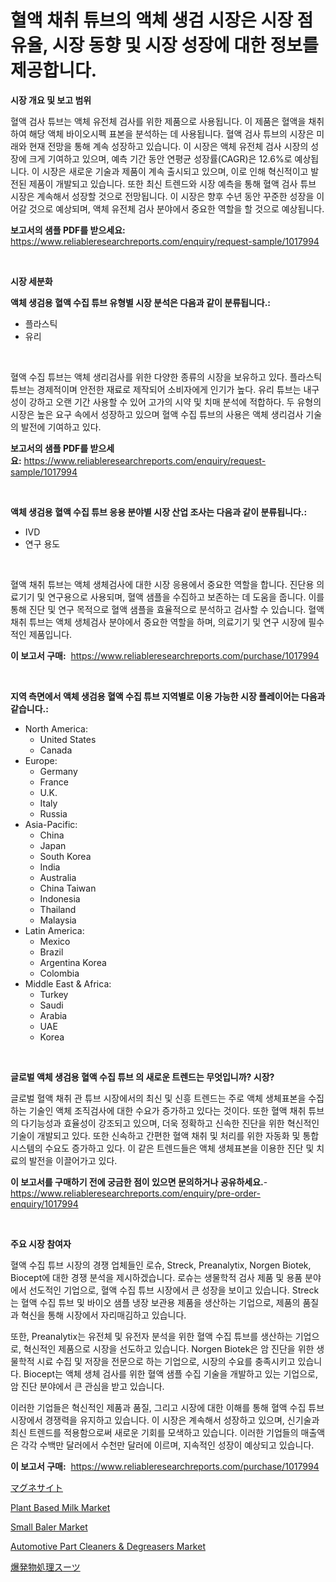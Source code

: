 <p><h1>혈액 채취 튜브의 액체 생검 시장은 시장 점유율, 시장 동향 및 시장 성장에 대한 정보를 제공합니다.</h1></p><p><strong>시장 개요 및 보고 범위</strong></p>
<p><p>혈액 검사 튜브는 액체 유전체 검사를 위한 제품으로 사용됩니다. 이 제품은 혈액을 채취하여 해당 액체 바이오시펙 표본을 분석하는 데 사용됩니다. 혈액 검사 튜브의 시장은 미래와 현재 전망을 통해 계속 성장하고 있습니다. 이 시장은 액체 유전체 검사 시장의 성장에 크게 기여하고 있으며, 예측 기간 동안 연평균 성장률(CAGR)은 12.6%로 예상됩니다. 이 시장은 새로운 기술과 제품이 계속 출시되고 있으며, 이로 인해 혁신적이고 발전된 제품이 개발되고 있습니다. 또한 최신 트렌드와 시장 예측을 통해 혈액 검사 튜브 시장은 계속해서 성장할 것으로 전망됩니다. 이 시장은 향후 수년 동안 꾸준한 성장을 이어갈 것으로 예상되며, 액체 유전체 검사 분야에서 중요한 역할을 할 것으로 예상됩니다.</p></p>
<p><strong>보고서의 샘플 PDF를 받으세요:</strong> <a href="https://www.reliableresearchreports.com/enquiry/request-sample/1017994">https://www.reliableresearchreports.com/enquiry/request-sample/1017994</a></p>
<p>&nbsp;</p>
<p><strong>시장 세분화</strong></p>
<p><strong>액체 생검용 혈액 수집 튜브 유형별 시장 분석은 다음과 같이 분류됩니다.:</strong></p>
<p><ul><li>플라스틱</li><li>유리</li></ul></p>
<p>&nbsp;</p>
<p><p>혈액 수집 튜브는 액체 생리검사를 위한 다양한 종류의 시장을 보유하고 있다. 플라스틱 튜브는 경제적이며 안전한 재료로 제작되어 소비자에게 인기가 높다. 유리 튜브는 내구성이 강하고 오랜 기간 사용할 수 있어 고가의 시약 및 치매 분석에 적합하다. 두 유형의 시장은 높은 요구 속에서 성장하고 있으며 혈액 수집 튜브의 사용은 액체 생리검사 기술의 발전에 기여하고 있다.</p></p>
<p><strong>보고서의 샘플 PDF를 받으세요:</strong>&nbsp;<a href="https://www.reliableresearchreports.com/enquiry/request-sample/1017994">https://www.reliableresearchreports.com/enquiry/request-sample/1017994</a></p>
<p>&nbsp;</p>
<p><strong> 액체 생검용 혈액 수집 튜브 응용 분야별 시장 산업 조사는 다음과 같이 분류됩니다.:</strong></p>
<p><ul><li>IVD</li><li>연구 용도</li></ul></p>
<p>&nbsp;</p>
<p><p>혈액 채취 튜브는 액체 생체검사에 대한 시장 응용에서 중요한 역할을 합니다. 진단용 의료기기 및 연구용으로 사용되며, 혈액 샘플을 수집하고 보존하는 데 도움을 줍니다. 이를 통해 진단 및 연구 목적으로 혈액 샘플을 효율적으로 분석하고 검사할 수 있습니다. 혈액 채취 튜브는 액체 생체검사 분야에서 중요한 역할을 하며, 의료기기 및 연구 시장에 필수적인 제품입니다.</p></p>
<p><strong>이 보고서 구매:</strong>&nbsp; <a href="https://www.reliableresearchreports.com/purchase/1017994">https://www.reliableresearchreports.com/purchase/1017994</a></p>
<p>&nbsp;</p>
<p><strong>지역 측면에서 액체 생검용 혈액 수집 튜브 지역별로 이용 가능한 시장 플레이어는 다음과 같습니다.:</strong></p>
<p><ul>
    <li>
        North America:
        <ul>
            <li>United States</li>
            <li>Canada</li>
        </ul>
    </li>
    <li>
        Europe:
        <ul>
            <li>Germany</li>
            <li>France</li>
            <li>U.K.</li>
            <li>Italy</li>
            <li>Russia</li>
        </ul>
    </li>
    <li>
        Asia-Pacific:
        <ul>
            <li>China</li>
            <li>Japan</li>
            <li>South Korea</li>
            <li>India</li>
            <li>Australia</li>
            <li>China Taiwan</li>
            <li>Indonesia</li>
            <li>Thailand</li>
            <li>Malaysia</li>
        </ul>
    </li>
    <li>
        Latin America:
        <ul>
            <li>Mexico</li>
            <li>Brazil</li>
            <li>Argentina Korea</li>
            <li>Colombia</li>
        </ul>
    </li>
    <li>
        Middle East & Africa:
        <ul>
            <li>Turkey</li>
            <li>Saudi</li>
            <li>Arabia</li>
            <li>UAE</li>
            <li>Korea</li>
        </ul>
    </li>
    </ul></p>
<p>&nbsp;</p>
<p><strong>글로벌 액체 생검용 혈액 수집 튜브 의 새로운 트렌드는 무엇입니까? 시장?</strong></p>
<p><p>글로벌 혈액 채취 관 튜브 시장에서의 최신 및 신흥 트렌드는 주로 액체 생체표본을 수집하는 기술인 액체 조직검사에 대한 수요가 증가하고 있다는 것이다. 또한 혈액 채취 튜브의 다기능성과 효율성이 강조되고 있으며, 더욱 정확하고 신속한 진단을 위한 혁신적인 기술이 개발되고 있다. 또한 신속하고 간편한 혈액 채취 및 처리를 위한 자동화 및 통합 시스템의 수요도 증가하고 있다. 이 같은 트렌드들은 액체 생체표본을 이용한 진단 및 치료의 발전을 이끌어가고 있다.</p></p>
<p><strong>이 보고서를 구매하기 전에 궁금한 점이 있으면 문의하거나 공유하세요.</strong>- <a href="https://www.reliableresearchreports.com/enquiry/pre-order-enquiry/1017994">https://www.reliableresearchreports.com/enquiry/pre-order-enquiry/1017994</a></p>
<p>&nbsp;</p>
<p><strong>주요 시장 참여자</strong></p>
<p><p>혈액 수집 튜브 시장의 경쟁 업체들인 로슈, Streck, Preanalytix, Norgen Biotek, Biocept에 대한 경쟁 분석을 제시하겠습니다. 로슈는 생물학적 검사 제품 및 용품 분야에서 선도적인 기업으로, 혈액 수집 튜브 시장에서 큰 성장을 보이고 있습니다. Streck는 혈액 수집 튜브 및 바이오 샘플 냉장 보관용 제품을 생산하는 기업으로, 제품의 품질과 혁신을 통해 시장에서 자리매김하고 있습니다.</p><p>또한, Preanalytix는 유전체 및 유전자 분석을 위한 혈액 수집 튜브를 생산하는 기업으로, 혁신적인 제품으로 시장을 선도하고 있습니다. Norgen Biotek은 암 진단을 위한 생물학적 시료 수집 및 저장을 전문으로 하는 기업으로, 시장의 수요를 충족시키고 있습니다. Biocept는 액체 생체 검사를 위한 혈액 샘플 수집 기술을 개발하고 있는 기업으로, 암 진단 분야에서 큰 관심을 받고 있습니다.</p><p>이러한 기업들은 혁신적인 제품과 품질, 그리고 시장에 대한 이해를 통해 혈액 수집 튜브 시장에서 경쟁력을 유지하고 있습니다. 이 시장은 계속해서 성장하고 있으며, 신기술과 최신 트렌드를 적용함으로써 새로운 기회를 모색하고 있습니다. 이러한 기업들의 매출액은 각각 수백만 달러에서 수천만 달러에 이르며, 지속적인 성장이 예상되고 있습니다.</p></p>
<p><strong>이 보고서 구매:</strong>&nbsp;&nbsp;<a href="https://www.reliableresearchreports.com/purchase/1017994">https://www.reliableresearchreports.com/purchase/1017994</a></p>
<p><p><a href="https://github.com/SarahFahey88/Market-Research-Report-List-1/blob/main/705787817251.md">マグネサイト</a></p><p><a href="https://github.com/okotobwrhuteie/Market-Research-Report-List-1/blob/main/plant-based-milk-market.md">Plant Based Milk Market</a></p><p><a href="https://view.publitas.com/reportprime-1/small-baler-market-analysis-and-market-size-global-industry-overview-market-segmentation-and-forecast-2024-to-2031/">Small Baler Market</a></p><p><a href="https://pretty-mail-caf.notion.site/Automotive-Part-Cleaners-Degreasers-Market-Size-Evaluating-its-Market-Trends-Growth-and-Project-bf1316844e4c409da313b362c1c2753e">Automotive Part Cleaners & Degreasers Market</a></p><p><a href="https://medium.com/@raymanta28/%E7%88%86%E7%99%BA%E7%89%A9%E5%87%A6%E7%90%86%E3%82%B9%E3%83%BC%E3%83%84%E5%B8%82%E5%A0%B4%E3%81%AE%E8%A6%8F%E6%A8%A1%E3%81%AF-%E4%B8%96%E7%95%8C%E3%81%AE%E6%A5%AD%E7%95%8C%E3%81%AB%E3%81%8A%E3%81%91%E3%82%8B%E6%9C%80%E9%81%A9%E3%81%AA%E3%83%9E%E3%83%BC%E3%82%B1%E3%83%86%E3%82%A3%E3%83%B3%E3%82%B0%E3%83%81%E3%83%A3%E3%83%8D%E3%83%AB%E3%82%92%E6%98%8E%E3%82%89%E3%81%8B%E3%81%AB%E3%81%99%E3%82%8B-7812e64be3dc">爆発物処理スーツ</a></p></p>
